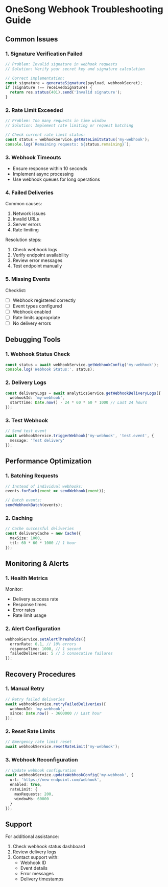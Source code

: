 # OneSong Webhook Troubleshooting Guide

## Common Issues

### 1. Signature Verification Failed
```typescript
// Problem: Invalid signature in webhook requests
// Solution: Verify your secret key and signature calculation

// Correct implementation:
const signature = generateSignature(payload, webhookSecret);
if (signature !== receivedSignature) {
  return res.status(401).send('Invalid signature');
}
```

### 2. Rate Limit Exceeded
```typescript
// Problem: Too many requests in time window
// Solution: Implement rate limiting or request batching

// Check current rate limit status:
const status = webhookService.getRateLimitStatus('my-webhook');
console.log(`Remaining requests: ${status.remaining}`);
```

### 3. Webhook Timeouts
- Ensure response within 10 seconds
- Implement async processing
- Use webhook queues for long operations

### 4. Failed Deliveries
Common causes:
1. Network issues
2. Invalid URLs
3. Server errors
4. Rate limiting

Resolution steps:
1. Check webhook logs
2. Verify endpoint availability
3. Review error messages
4. Test endpoint manually

### 5. Missing Events
Checklist:
- [ ] Webhook registered correctly
- [ ] Event types configured
- [ ] Webhook enabled
- [ ] Rate limits appropriate
- [ ] No delivery errors

## Debugging Tools

### 1. Webhook Status Check
```typescript
const status = await webhookService.getWebhookConfig('my-webhook');
console.log('Webhook Status:', status);
```

### 2. Delivery Logs
```typescript
const deliveryLogs = await analyticsService.getWebhookDeliveryLogs({
  webhookId: 'my-webhook',
  startTime: Date.now() - 24 * 60 * 60 * 1000 // Last 24 hours
});
```

### 3. Test Webhook
```typescript
// Send test event
await webhookService.triggerWebhook('my-webhook', 'test.event', {
  message: 'Test delivery'
});
```

## Performance Optimization

### 1. Batching Requests
```typescript
// Instead of individual webhooks:
events.forEach(event => sendWebhook(event));

// Batch events:
sendWebhookBatch(events);
```

### 2. Caching
```typescript
// Cache successful deliveries
const deliveryCache = new Cache({
  maxSize: 1000,
  ttl: 60 * 60 * 1000 // 1 hour
});
```

## Monitoring & Alerts

### 1. Health Metrics
Monitor:
- Delivery success rate
- Response times
- Error rates
- Rate limit usage

### 2. Alert Configuration
```typescript
webhookService.setAlertThresholds({
  errorRate: 0.1, // 10% errors
  responseTime: 1000, // 1 second
  failedDeliveries: 5 // 5 consecutive failures
});
```

## Recovery Procedures

### 1. Manual Retry
```typescript
// Retry failed deliveries
await webhookService.retryFailedDeliveries({
  webhookId: 'my-webhook',
  since: Date.now() - 3600000 // Last hour
});
```

### 2. Reset Rate Limits
```typescript
// Emergency rate limit reset
await webhookService.resetRateLimit('my-webhook');
```

### 3. Webhook Reconfiguration
```typescript
// Update webhook configuration
await webhookService.updateWebhookConfig('my-webhook', {
  url: 'https://new-endpoint.com/webhook',
  enabled: true,
  rateLimit: {
    maxRequests: 200,
    windowMs: 60000
  }
});
```

## Support
For additional assistance:
1. Check webhook status dashboard
2. Review delivery logs
3. Contact support with:
   - Webhook ID
   - Event details
   - Error messages
   - Delivery timestamps 